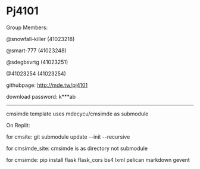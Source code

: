 # Pj4101
Group Members:

@snowfall-killer (41023218)

@smart-777 (41023248)

@sdegbsvrtg (41023251)

@41023254 (41023254)

githubpage: http://mde.tw/pj4101

download password: k***ab

<Hr>
cmsimde template uses mdecycu/cmsimde as submodule

On Replit:

for cmsite: git submodule update --init --recursive 

for cmsimde_site: cmsimde is as directory not submodule

for cmsimde: pip install flask flask_cors bs4 lxml pelican markdown gevent
